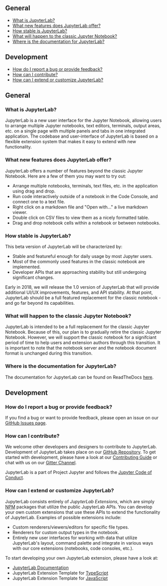## General
* [What is JupyterLab?](#What-is-JupyterLab?)
* [What new features does JupyterLab offer?](#What-new-features-does-JupyterLab-offer?)
* [How stable is JupyterLab?](#How-stable-is-JupyterLab?)
* [What will happen to the classic Jupyter Notebook?](#What-will-happen-to-the-classic-Jupyter-Notebook?)
* [Where is the documentation for JupyterLab?](#Where-is-the-documentation-for-JupyterLab?)

## Development

* [How do I report a bug or provide feedback?](#How-do-I-report-a-bug-or-provide-feedback?)
* [How can I contribute?](#How-can-I-contribute?)
* [How can I extend or customize JupyterLab?](#How-can-I-extend-or-customize-JupyterLab?)

## General

### What is JupyterLab?

JupyterLab is a new user interface for the Jupyter Notebook, allowing
users to arrange multiple Jupyter notebooks, text editors, terminals,
output areas, etc. on a single page with multiple panels and tabs in
one integrated application. The codebase and user-interface of JupyterLab
is based on a flexible extension system that makes it easy to extend with new
functionality.

### What new features does JupyterLab offer?

JupyterLab offers a number of features beyond the classic Jupyter
Notebook. Here are a few of them you may want to try out:

* Arrange multiple notebooks, terminals, text files, etc. in the
  application using drag and drop.
* Run code interactively outside of a notebook in the Code Console,
  and connect one  to a text file.
* Right click on a markdown file and "Open with..." a live markdown
  viewer.
* Double click on CSV files to view them as a nicely formatted table.
* Drag and drop notebook cells within a notebook or between notebooks.

### How stable is JupyterLab?

This beta version of JupyterLab will be characterized by:

* Stable and featureful enough for daily usage by most Jupyter users.
* Most of the commonly used features in the classic notebook are
  implemented.
* Developer APIs that are approaching stability but still undergoing
  significant changes.

Early in 2018, we will release the 1.0 version of JupyterLab that will
provide additional UI/UX improvements, features, and API stability. At
that point, JupyterLab should be a full featured replacement for the
classic notebook - and go far beyond its capabilities.

### What will happen to the classic Jupyter Notebook?

JupyterLab is intended to be a full replacement for the classic Jupyter
Notebook. Because of this, our plan is to gradually retire the classic
Jupyter Notebook. However, we will support the classic notebook for a
signifciant period of time to help users and extension authors through
this transition. It is important to note that the notebook server
and the notebook document format is unchanged during this transition.

### Where is the documentation for JupyterLab?

The documentation for JupyterLab can be found on ReadTheDocs [here](http://jupyterlab.readthedocs.io/en/latest/).

## Development

### How do I report a bug or provide feedback?

If you find a bug or want to provide feedback, please open an issue
on our [GitHub Issues page](https://github.com/jupyterlab/jupyterlab/issues).

### How can I contribute?

We welcome other developers and designers to contribute to JupyterLab.
Development of JupyterLab takes place on our [GitHub Repository](https://github.com/jupyterlab/jupyterlab).
To get started with development, please have a look at our
[Contributing Guide](https://github.com/jupyterlab/jupyterlab/blob/master/CONTRIBUTING.md)
or chat with us on our [Gitter Channel](https://gitter.im/jupyterlab/jupyterlab).

JupyterLab is a
part of Project Jupyter and follows the [Jupyter Code of Conduct](https://github.com/jupyter/governance/blob/master/conduct/code_of_conduct.md).

### How can I extend or customize JupyterLab?

JupyterLab consists entirely of *JupyterLab Extensions*, which are simply
[NPM](https://www.npmjs.com/) packages that utilize the public JupyterLab
APIs. You can develop your own custom extensions that use these APIs to
extend the functionality of JupyterLab. Examples of possible extensions include:

* Custom renderers/viewers/editors for specific file types.
* Renderers for custom output types in the notebook.
* Entirely new user interfaces for working with data that utilize
  JupyterLab's layout, command palette and integrate in various ways
  with our core extensions (notebooks, code consoles, etc.).

To start developing your own JupyterLab extension, please have a look
at:

* [JupyterLab Documentation](http://jupyterlab.readthedocs.io/en/latest/)
* JupyterLab Extension Template for [TypeScript](https://github.com/jupyterlab/extension-cookiecutter-ts)
* JupyterLab Extension Template for [JavaScript](https://github.com/jupyterlab/extension-cookiecutter-js)
